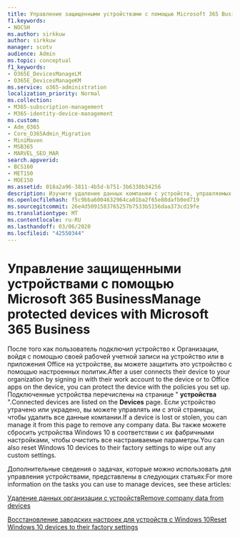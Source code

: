 ```yaml
---
title: Управление защищенными устройствами с помощью Microsoft 365 Business
f1.keywords:
- NOCSH
ms.author: sirkkuw
author: sirkkuw
manager: scotv
audience: Admin
ms.topic: conceptual
f1_keywords:
- O365E_DevicesManageLM
- O365E_DevicesManageKM
ms.service: o365-administration
localization_priority: Normal
ms.collection:
- M365-subscription-management
- M365-identity-device-management
ms.custom:
- Adm_O365
- Core_O365Admin_Migration
- MiniMaven
- MSB365
- MARVEL_SEO_MAR
search.appverid:
- BCS160
- MET150
- MOE150
ms.assetid: 018a2a96-3811-4b5d-b751-3b6330b34256
description: Изучите удаление данных компании с устройств, управляемых с помощью политик защиты, а также восстановление заводских настроек устройств с Windows 10.
ms.openlocfilehash: f5c9bba6004632964ca01ba2f65e88dafb0ed719
ms.sourcegitcommit: 26e4d5091583765257b7533b5156daa373cd19fe
ms.translationtype: MT
ms.contentlocale: ru-RU
ms.lasthandoff: 03/06/2020
ms.locfileid: "42550344"
---
```

# <a name="manage-protected-devices-with-microsoft-365-business"></a><span data-ttu-id="8eaaa-103">Управление защищенными устройствами с помощью Microsoft 365 Business</span><span class="sxs-lookup"><span data-stu-id="8eaaa-103">Manage protected devices with Microsoft 365 Business</span></span>

<span data-ttu-id="8eaaa-104">После того как пользователь подключил устройство к Организации, войдя с помощью своей рабочей учетной записи на устройство или в приложения Office на устройстве, вы можете защитить это устройство с помощью настроенных политик.</span><span class="sxs-lookup"><span data-stu-id="8eaaa-104">After a user connects their device to your organization by signing in with their work account to the device or to Office apps on the device, you can protect the device with the policies you set up.</span></span> <span data-ttu-id="8eaaa-105">Подключенные устройства перечислены на странице " **устройства** ".</span><span class="sxs-lookup"><span data-stu-id="8eaaa-105">Connected devices are listed on the **Devices** page.</span></span> <span data-ttu-id="8eaaa-106">Если устройство утрачено или украдено, вы можете управлять им с этой страницы, чтобы удалить все данные компании.</span><span class="sxs-lookup"><span data-stu-id="8eaaa-106">If a device is lost or stolen, you can manage it from this page to remove any company data.</span></span> <span data-ttu-id="8eaaa-107">Вы также можете сбросить устройства Windows 10 в соответствии с их фабричными настройками, чтобы очистить все настраиваемые параметры.</span><span class="sxs-lookup"><span data-stu-id="8eaaa-107">You can also reset Windows 10 devices to their factory settings to wipe out any custom settings.</span></span> 

<span data-ttu-id="8eaaa-108">Дополнительные сведения о задачах, которые можно использовать для управления устройствами, представлены в следующих статьях:</span><span class="sxs-lookup"><span data-stu-id="8eaaa-108">For more information on the tasks you can use to manage devices, see these articles:</span></span> 
  
[<span data-ttu-id="8eaaa-109">Удаление данных организации с устройств</span><span class="sxs-lookup"><span data-stu-id="8eaaa-109">Remove company data from devices</span></span>](remove-company-data.md)
  
[<span data-ttu-id="8eaaa-110">Восстановление заводских настроек для устройств с Windows 10</span><span class="sxs-lookup"><span data-stu-id="8eaaa-110">Reset Windows 10 devices to their factory settings</span></span>](reset-devices-to-factory-settings.md)
  

